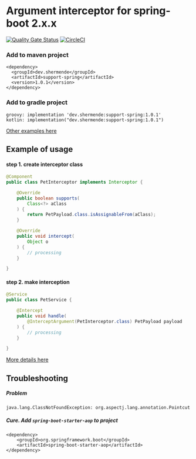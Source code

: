 # Argument interceptor for spring-boot 2.x.x

[![Quality Gate Status](https://sonarcloud.io/api/project_badges/measure?project=shermende_dev.shermende.support-spring&metric=alert_status)](https://sonarcloud.io/dashboard?id=shermende_dev.shermende.support-spring)
[![CircleCI](https://circleci.com/gh/shermende/dev.shermende.support-spring.svg?style=svg)](https://circleci.com/gh/shermende/dev.shermende.support-spring)

### Add to maven project

```
<dependency>
  <groupId>dev.shermende</groupId>
  <artifactId>support-spring</artifactId>
  <version>1.0.1</version>
</dependency>
```
### Add to gradle project

```
groovy: implementation 'dev.shermende:support-spring:1.0.1'
kotlin: implementation("dev.shermende:support-spring:1.0.1")
```
[Other examples here](https://search.maven.org/artifact/dev.shermende/support-spring)
## Example of usage

#### step 1. create interceptor class
```java
@Component
public class PetInterceptor implements Interceptor {

    @Override
    public boolean supports(
        Class<?> aClass
    ) {
        return PetPayload.class.isAssignableFrom(aClass);
    }

    @Override
    public void intercept(
        Object o
    ) {
        // processing
    }

}
```
#### step 2. make interception
```java
@Service
public class PetService {

    @Intercept
    public void handle(
        @InterceptArgument(PetInterceptor.class) PetPayload payload
    ) {
        // processing
    }

}
```
[More details here](https://github.com/shermende/dev.shermende.pet.dms-backend/blob/develop/src/main/java/dev/shermende/pet/dms/service/unit/impl/UnitServiceImpl.java#L114)
 
## Troubleshooting
##### Problem
```$xslt
java.lang.ClassNotFoundException: org.aspectj.lang.annotation.Pointcut
```
##### Cure. Add `spring-boot-starter-aop` to project
```$xslt
<dependency>
    <groupId>org.springframework.boot</groupId>
    <artifactId>spring-boot-starter-aop</artifactId>
</dependency>
```
